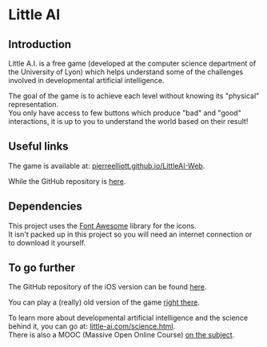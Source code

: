 # Little AI

## Introduction

Little A.I. is a free game (developed at the computer science department of the University of Lyon) which helps understand some of the challenges involved in developmental artificial intelligence.

The goal of the game is to achieve each level without knowing its "physical" representation.  
You only have access to few buttons which produce "bad" and "good" interactions, it is up to you to understand the world based on their result!

## Useful links

The game is available at: [pierreelliott.github.io/LittleAI-Web](https://pierreelliott.github.io/LittleAI-Web).

While the GitHub repository is [here](https://github.com/pierreelliott/LittleAI-Web).

## Dependencies

This project uses the [Font Awesome](https://www.w3schools.com/icons/fontawesome_icons_intro.asp) library for the icons.  
It isn't packed up in this project so you will need an internet connection or to download it yourself.

## To go further

The GitHub repository of the iOS version can be found [here](https://github.com/OlivierGeorgeon/IOS-AImergence).

You can play a (really) old version of the game [right there](http://little-ai.com/).

To learn more about developmental artificial intelligence and the science behind it, you can go at: [little-ai.com/science.html](http://little-ai.com/science.html).  
There is also a MOOC (Massive Open Online Course) [on the subject](http://liris.cnrs.fr/ideal/mooc/).
